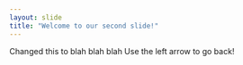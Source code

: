 ```yaml
---
layout: slide
title: "Welcome to our second slide!"
---
```

Changed this to blah blah blah
Use the left arrow to go back!
